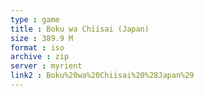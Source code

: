 ```yaml
---
type : game
title : Boku wa Chiisai (Japan)
size : 389.9 M
format : iso
archive : zip
server : myrient
link2 : Boku%20wa%20Chiisai%20%28Japan%29
---
```

